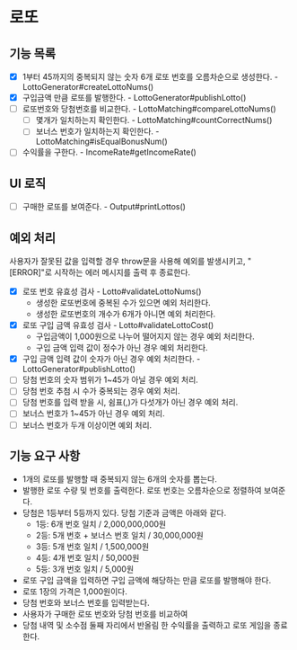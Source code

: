 # 로또

## 기능 목록

- [x] 1부터 45까지의 중복되지 않는 숫자 6개 로또 번호를 오름차순으로 생성한다. - LottoGenerator#createLottoNums()
- [x] 구입금액 만큼 로또를 발행한다. - LottoGenerator#publishLotto()
- [ ] 로또번호와 당첨번호를 비교한다. - LottoMatching#compareLottoNums()
  - [ ] 몇개가 일치하는지 확인한다. - LottoMatching#countCorrectNums() 
  - [ ] 보너스 번호가 일치하는지 확인한다. - LottoMatching#isEqualBonusNum()
- [ ] 수익률을 구한다. - IncomeRate#getIncomeRate()

## UI 로직

- [ ] 구매한 로또를 보여준다. - Output#printLottos()

## 예외 처리

사용자가 잘못된 값을 입력할 경우 throw문을 사용해 예외를 발생시키고, "[ERROR]"로 시작하는 에러 메시지를 출력 후 종료한다.

- [x] 로또 번호 유효성 검사 - Lotto#validateLottoNums() 
  - 생성한 로또번호에 중복된 수가 있으면 예외 처리한다.
  - 생성한 로또번호의 개수가 6개가 아니면 예외 처리한다.
- [x] 로또 구입 금액 유효성 검사 - Lotto#validateLottoCost()
  - 구입금액이 1,000원으로 나누어 떨어지지 않는 경우 예외 처리한다.
  - 구입 금액 입력 값이 정수가 아닌 경우 예외 처리한다.
- [x] 구입 금액 입력 값이 숫자가 아닌 경우 예외 처리한다. - LottoGenerator#publishLotto()
- [ ] 당첨 번호의 숫자 범위가 1~45가 아닐 경우 예외 처리.
- [ ] 당첨 번호 추첨 시 수가 중복되는 경우 예외 처리.
- [ ] 당첨 번호를 입력 받을 시, 쉼표(,)가 다섯개가 아닌 경우 예외 처리.
- [ ] 보너스 번호가 1~45가 아닌 경우 예외 처리.
- [ ] 보너스 번호가 두개 이상이면 예외 처리.

## 기능 요구 사항

- 1개의 로또를 발행할 때 중복되지 않는 6개의 숫자를 뽑는다.
- 발행한 로또 수량 및 번호를 출력한다. 로또 번호는 오름차순으로 정렬하여 보여준다.
- 당첨은 1등부터 5등까지 있다. 당첨 기준과 금액은 아래와 같다.
  - 1등: 6개 번호 일치 / 2,000,000,000원
  - 2등: 5개 번호 + 보너스 번호 일치 / 30,000,000원
  - 3등: 5개 번호 일치 / 1,500,000원
  - 4등: 4개 번호 일치 / 50,000원
  - 5등: 3개 번호 일치 / 5,000원
- 로또 구입 금액을 입력하면 구입 금액에 해당하는 만큼 로또를 발행해야 한다.
- 로또 1장의 가격은 1,000원이다.
- 당첨 번호와 보너스 번호를 입력받는다.
- 사용자가 구매한 로또 번호와 당첨 번호를 비교하여 
- 당첨 내역 및 소수점 둘째 자리에서 반올림 한 수익률을 출력하고 로또 게임을 종료한다.
